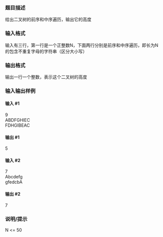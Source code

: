 ### 题目描述
给出二叉树的前序和中序遍历，输出它的高度

### 输入格式
输入有三行，第一行是一个正整数N，下面两行分别是前序和中序遍历，即长为N的包含不重复字母的字符串（区分大小写）

### 输出格式
输出一行一个整数，表示这个二叉树的高度

### 输入输出样例
#### 输入 #1
9  
ABDFGHIEC  
FDHGIBEAC
#### 输出 #1
5

#### 输入 #2
7  
Abcdefg  
gfedcbA
#### 输出 #2
7

### 说明/提示
N <= 50
